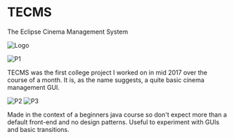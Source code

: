# TECMS
The Eclipse Cinema Management System

![Logo](https://i.imgur.com/Y3UOoNd.png)

![P1](gyazo.com/754151e39e4970a5add3a0abe21e2d17)

TECMS was the first college project I worked on in mid 2017 over the course of a month. It is, as the name suggests, a quite basic cinema management GUI.

![P2](gyazo.com/513d65de2a54be33c90837ce1553cf7d)
![P3](gyazo.com/6d5127a92d087ef40fdcf63483870c58)


Made in the context of a beginners java course so don't expect more than a default front-end and no design patterns. Useful to experiment with GUIs and basic transitions.
